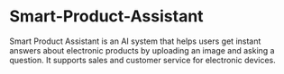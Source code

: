 # Smart-Product-Assistant
Smart Product Assistant is an AI system that helps users get instant answers about electronic products by uploading an image and asking a question. It supports sales and customer service for electronic devices.

